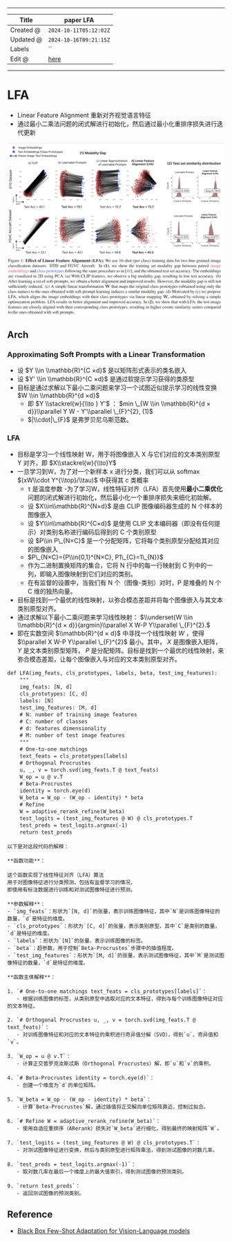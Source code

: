 -----

| Title     | paper LFA                                             |
| --------- | ----------------------------------------------------- |
| Created @ | `2024-10-11T05:12:02Z`                                |
| Updated @ | `2024-10-16T09:21:15Z`                                |
| Labels    | \`\`                                                  |
| Edit @    | [here](https://github.com/junxnone/aiwiki/issues/480) |

-----

# LFA

  - Linear Feature Alignment 重新对齐视觉语言特征
  - 通过最小二乘法问题的闭式解进行初始化，然后通过最小化重排序损失进行迭代更新

![image](media/4862c663b3b44b69a95a89dd11aee1dacdf768d9.png)

## Arch

### Approximating Soft Prompts with a Linear Transformation

  - 设 $Y \\in \\mathbb{R}^{C ×d}$ 是以矩阵形式表示的类名嵌入
  - 设 $Y' \\in \\mathbb{R}^{C ×d}$ 是通过软提示学习获得的类原型
  - 目标是通过求解以下最小二乘问题来学习一个试图近似提示学习的线性变换 $W \\in \\mathbb{R}^{d ×d}$
      - 即 $Y \\stackrel{w}{\\to } Y'$ ： $min \_{W \\in \\mathbb{R}^{d ×
        d}}\\parallel Y W - Y'\\parallel \_{F}^{2}, (1)$
      - $|\\cdot|\_{F}$ 是弗罗贝尼乌斯范数。

### LFA

  - 目标是学习一个线性映射 W，用于将图像嵌入 X 与它们对应的文本类别原型 Y 对齐，即 $X\\stackrel{w}{\\to}Y$
  - 一旦学习到W，为了对一个新样本 x 进行分类，我们可以从 softmax $(xW\\cdot Y^{\\top}/\\tau)$
    中获得其 c 类概率
      - τ 是温度参数
        -为了学习W，线性特征对齐（LFA）首先使用**最小二乘优化**问题的闭式解进行初始化，然后最小化一个重排序损失来细化初始解。
      - 设 $X\\in\\mathbb{R}^{N×d}$ 是由 CLIP 图像编码器生成的 N 个样本的图像嵌入
      - 设 $Y\\in\\mathbb{R}^{C×d}$ 是使用 CLIP 文本编码器（即没有任何提示）对类别名称进行编码后得到的
        C 个类别原型
      - 设 $P\\in P\_{N×C}$ 是一个分配矩阵，它将每个类别原型分配给其对应的图像嵌入
      - $P\_{N×C}={P\\in{0,1}^{N×C}, P1\_{C}=1\_{N}}$
      - 作为二进制置换矩阵的集合，它将 N 行中的每一行映射到 C 列中的一列，即输入图像映射到它们对应的类别。
      - 在有监督的设置中，当我们有 N 个（图像-类别）对时，P 是堆叠的 N 个 C 维的独热向量。
  - 目标是找到一个最优的线性映射，以弥合模态差距并将每个图像嵌入与其文本类别原型对齐。
  - 通过求解以下最小二乘问题来学习线性映射： $\\underset{W \\in \\mathbb{R}^{d ×
    d}}{argmin}\\parallel X W-P Y\\parallel \_{F}^{2}.$
  - 即在实数空间 $\\mathbb{R}^{d × d}$ 中寻找一个线性映射 $W$ ，使得 $\\parallel X W-P
    Y\\parallel \_{F}^{2}$ 最小。其中， $X$ 是图像嵌入矩阵， $Y$ 是文本类别原型矩阵， $P$
    是分配矩阵。目标是找到一个最优的线性映射，来弥合模态差距，让每个图像嵌入与对应的文本类别原型对齐。

<!-- end list -->

    def LFA(img_feats, cls_prototypes, labels, beta, test_img_features):
        """
        img_feats: [N, d] 
        cls_prototypes: [C, d] 
        labels: [N] 
        test_img_features: [M, d]
        # N: number of training image features 
        # C: number of classes 
        # d: features dimensionality 
        # M: number of test image features 
        """
        # One-to-one matchings 
        text_feats = cls_prototypes[labels]
        # Orthogonal Procrustes 
        u, _, v = torch.svd(img_feats.T @ text_feats) 
        W_op = u @ v.T
        # Beta-Procrustes 
        identity = torch.eye(d) 
        W_beta = W_op - (W_op - identity) * beta
        # Refine 
        W = adaptive_rerank_refine(W_beta)
        test_logits = (test_img_features @ W) @ cls_prototypes.T 
        test_preds = test_logits.argmax(-1)
        return test_preds

    以下是对这段代码的解释：
    
    **函数功能**：
    
    这个函数实现了线性特征对齐（LFA）算法
    用于对图像特征进行分类预测，包括有监督学习的情况，
    即使用有标注数据进行训练和对测试图像特征进行预测。
    
    **参数解释**：
    - `img_feats`：形状为`[N, d]`的张量，表示训练图像特征，其中`N`是训练图像特征的数量，`d`是特征的维度。
    - `cls_prototypes`：形状为`[C, d]`的张量，表示类别原型，其中`C`是类别的数量，`d`是特征的维度。
    - `labels`：形状为`[N]`的张量，表示训练图像的标签。
    - `beta`：超参数，用于控制`Beta-Procrustes`步骤中的插值程度。
    - `test_img_features`：形状为`[M, d]`的张量，表示测试图像特征，其中`M`是测试图像特征的数量，`d`是特征的维度。
    
    **函数主体解释**：
    
    1. `# One-to-one matchings text_feats = cls_prototypes[labels]`：
       - 根据训练图像的标签，从类别原型中选取对应的文本特征，得到与每个训练图像特征对应的文本特征。
    
    2. `# Orthogonal Procrustes u, _, v = torch.svd(img_feats.T @ text_feats)`：
       - 对训练图像特征和对应的文本特征的乘积进行奇异值分解（SVD），得到`u`、奇异值和`v`。
    
    3. `W_op = u @ v.T`：
       - 计算正交普罗克汝斯忒斯（Orthogonal Procrustes）解，即`u`和`v`的乘积。
    
    4. `# Beta-Procrustes identity = torch.eye(d)`：
       - 创建一个维度为`d`的单位矩阵。
    
    5. `W_beta = W_op - (W_op - identity) * beta`：
       - 计算`Beta-Procrustes`解，通过插值将正交解向单位矩阵靠近，控制过拟合。
    
    6. `# Refine W = adaptive_rerank_refine(W_beta)`：
       - 使用自适应重排序（ARerank）损失对`W_beta`进行细化，得到最终的映射矩阵`W`。
    
    7. `test_logits = (test_img_features @ W) @ cls_prototypes.T`：
       - 对测试图像特征进行变换，然后与类别原型进行矩阵乘法，得到测试图像的对数几率。
    
    8. `test_preds = test_logits.argmax(-1)`：
       - 取对数几率在最后一个维度上的最大值索引，得到测试图像的预测类别。
    
    9. `return test_preds`：
       - 返回测试图像的预测类别。

## Reference

  - [Black Box Few-Shot Adaptation for Vision-Language
    models](https://arxiv.org/abs/2304.01752)
